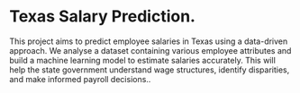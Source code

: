 # Texas Salary Prediction.

This project aims to predict employee salaries in Texas using a data-driven approach. We analyse a dataset containing various employee attributes and build a machine learning model to estimate salaries accurately. This will help the state government understand wage structures, identify disparities, and make informed payroll decisions..

